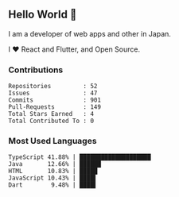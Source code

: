 ## Hello World 👋

I am a developer of web apps and other in Japan.

I ❤️ React and Flutter, and Open Source.

### Contributions

    Repositories         : 52
    Issues               : 47
    Commits              : 901
    Pull-Requests        : 149
    Total Stars Earned   : 4
    Total Contributed To : 0

### Most Used Languages

    TypeScript 41.88% | ████████████████████
    Java       12.66% | ██████
    HTML       10.83% | █████
    JavaScript 10.43% | ████▌
    Dart        9.48% | ████▌
